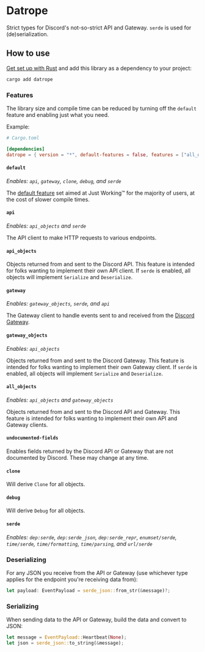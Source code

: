 # Datrope

Strict types for Discord's not-so-strict API and Gateway.
`serde` is used for (de)serialization.

## How to use

[Get set up with Rust](https://www.rust-lang.org/learn/get-started) and add this library as a dependency to your project:

```bash
cargo add datrope
```

### Features

The library size and compile time can be reduced by turning off the `default` feature and enabling just what you need.

Example:

```toml
# Cargo.toml

[dependencies]
datrope = { version = "*", default-features = false, features = ["all_objects", "serde"] }

```

#### `default`

_Enables: `api`, `gateway`, `clone`, `debug`, and `serde`_

The [default feature](https://doc.rust-lang.org/cargo/reference/features.html#the-default-feature) set aimed at Just Working™ for the majority of users, at the cost of slower compile times.

#### `api`

_Enables: `api_objects` and `serde`_

The API client to make HTTP requests to various endpoints.

#### `api_objects`

Objects returned from and sent to the Discord API. This feature is intended for folks wanting to implement their own API client. If `serde` is enabled, all objects will implement `Serialize` and `Deserialize`.

#### `gateway`

_Enables: `gateway_objects`, `serde`, and `api`_

The Gateway client to handle events sent to and received from the [Discord Gateway](https://discord.com/developers/docs/topics/gateway).

#### `gateway_objects`

_Enables: `api_objects`_

Objects returned from and sent to the Discord Gateway. This feature is intended for folks wanting to implement their own Gateway client. If `serde` is enabled, all objects will implement `Serialize` and `Deserialize`.

#### `all_objects`

_Enables: `api_objects` and `gateway_objects`_

Objects returned from and sent to the Discord API and Gateway. This feature is intended for folks wanting to implement their own API and Gateway clients.

#### `undocumented-fields`

Enables fields returned by the Discord API or Gateway that are not documented by Discord. These may change at any time.

#### `clone`

Will derive `Clone` for all objects.

#### `debug`

Will derive `Debug` for all objects.

#### `serde`

_Enables: `dep:serde`, `dep:serde_json`, `dep:serde_repr`, `enumset/serde`, `time/serde`, `time/formatting`, `time/parsing`, and `url/serde`_

### Deserializing

For any JSON you receive from the API or Gateway (use whichever type applies for the endpoint you're receiving data from):

```rust
let payload: EventPayload = serde_json::from_str(&message)?;
```

### Serializing

When sending data to the API or Gateway, build the data and convert to JSON:

```rust
let message = EventPayload::Heartbeat(None);
let json = serde_json::to_string(&message);
```
